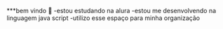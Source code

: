 ***bem vindo 
💙
-estou estudando na alura
-estou me desenvolvendo na linguagem java script
-utilizo esse espaço para minha organização

